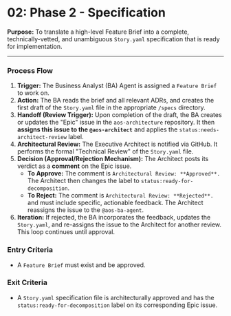 # 02: Phase 2 - Specification

**Purpose:** To translate a high-level Feature Brief into a complete, technically-vetted, and unambiguous `Story.yaml` specification that is ready for implementation.

---

### Process Flow

1.  **Trigger:** The Business Analyst (BA) Agent is assigned a `Feature Brief` to work on.
2.  **Action:** The BA reads the brief and all relevant ADRs, and creates the first draft of the `Story.yaml` file in the appropriate `/specs` directory.
3.  **Handoff (Review Trigger):** Upon completion of the draft, the BA creates or updates the "Epic" issue in the `aos-architecture` repository. It then **assigns this issue to the `@aos-architect`** and applies the `status:needs-architect-review` label.
4.  **Architectural Review:** The Executive Architect is notified via GitHub. It performs the formal "Technical Review" of the `Story.yaml` file.
5.  **Decision (Approval/Rejection Mechanism):** The Architect posts its verdict as a **comment** on the Epic issue.
    -   **To Approve:** The comment is `Architectural Review: **Approved**.` The Architect then changes the label to `status:ready-for-decomposition`.
    -   **To Reject:** The comment is `Architectural Review: **Rejected**.` and must include specific, actionable feedback. The Architect reassigns the issue to the `@aos-ba-agent`.
6.  **Iteration:** If rejected, the BA incorporates the feedback, updates the `Story.yaml`, and re-assigns the issue to the Architect for another review. This loop continues until approval.

### Entry Criteria
- A `Feature Brief` must exist and be approved.

### Exit Criteria
- A `Story.yaml` specification file is architecturally approved and has the `status:ready-for-decomposition` label on its corresponding Epic issue.
